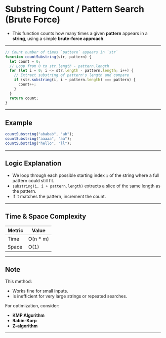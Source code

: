 #  Substring Count / Pattern Search (Brute Force)

- This function counts how many times a given **pattern** appears in a **string**, using a simple **brute-force approach**.

---

```js
// Count number of times `pattern` appears in `str`
function countSubstring(str, pattern) {
  let count = 0;
  // Loop from 0 to str.length - pattern.length
  for (let i = 0; i <= str.length - pattern.length; i++) {
    // Extract substring of pattern's length and compare
    if (str.substring(i, i + pattern.length) === pattern) {
      count++;
    }
  }
  return count;
}
```

---

##  Example

```js
countSubstring("ababab", "ab");  
countSubstring("aaaaa", "aa");   
countSubstring("hello", "ll");  
```

---

##  Logic Explanation

- We loop through each possible starting index `i` of the string where a full pattern could still fit.
- `substring(i, i + pattern.length)` extracts a slice of the same length as the pattern.
- If it matches the pattern, increment the count.

---

##  Time & Space Complexity

| Metric        | Value       |
|---------------|-------------|
| Time          | O(n * m)    | where `n` = length of string, `m` = length of pattern  
| Space         | O(1)        |

---

##  Note

This method:
- Works fine for small inputs.
- Is inefficient for very large strings or repeated searches.

For optimization, consider:
- **KMP Algorithm**
- **Rabin-Karp**
- **Z-algorithm**

---

